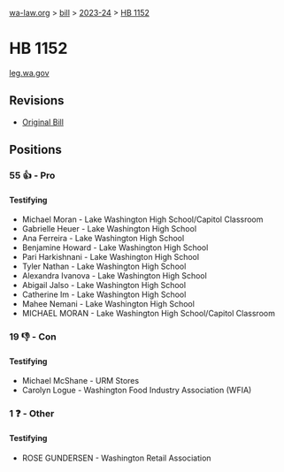 [wa-law.org](/) > [bill](/bill/) > [2023-24](/bill/2023-24/) > [HB 1152](/bill/2023-24/hb/1152/)

# HB 1152
[leg.wa.gov](https://app.leg.wa.gov/billsummary?BillNumber=1152&Year=2023&Initiative=false)

## Revisions
* [Original Bill](1/)

## Positions
### 55 👍 - Pro
#### Testifying
* Michael Moran - Lake Washington High School/Capitol Classroom 
* Gabrielle Heuer - Lake Washington High School
* Ana Ferreira - Lake Washington High School
* Benjamine Howard - Lake Washington High School
* Pari Harkishnani - Lake Washington High School 
* Tyler Nathan - Lake Washington High School
* Alexandra Ivanova - Lake Washington High School 
* Abigail Jalso - Lake Washington High School
* Catherine  Im - Lake Washington High School 
* Mahee Nemani - Lake Washington High School
* MICHAEL MORAN - Lake Washington High School/Capitol Classroom 

### 19 👎 - Con
#### Testifying
* Michael McShane - URM Stores
* Carolyn Logue - Washington Food Industry Association (WFIA)

### 1 ❓ - Other
#### Testifying
* ROSE GUNDERSEN - Washington Retail Association
